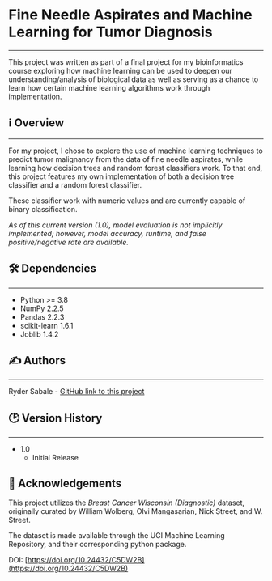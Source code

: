 # Fine Needle Aspirates and Machine Learning for Tumor Diagnosis
___
This project was written as part of a final project for my bioinformatics course exploring how machine learning can be used to deepen our understanding/analysis of biological data as well as serving as a chance to learn how certain machine learning algorithms work through implementation. 

## ℹ️ Overview
___
For my project, I chose to explore the use of machine learning techniques to predict tumor malignancy from the data of fine needle aspirates, while learning how decision trees and random forest classifiers work. To that end, this project features my own implementation of both a decision tree classifier and a random forest classifier. 

These classifier work with numeric values and are currently capable of binary classification.

*As of this current version (1.0), model evaluation is not implicitly implemented; however, model accuracy, runtime, and false positive/negative rate are available.*

## 🛠️ Dependencies
___
- Python >= 3.8
- NumPy 2.2.5
- Pandas 2.2.3
- scikit-learn 1.6.1 
- Joblib 1.4.2 

## ✍️ Authors
___
Ryder Sabale - [GitHub link to this project](https://github.com/RyderSab/CS123BProject)

## 🕑 Version History
___
- 1.0
  - Initial Release

## 🌟 Acknowledgements 
This project utilizes the *Breast Cancer Wisconsin (Diagnostic)* dataset, originally curated by William Wolberg, Olvi Mangasarian, Nick Street, and W. Street. 

The dataset is made available through the UCI Machine Learning Repository, and their corresponding python package. 

DOI: [https://doi.org/10.24432/C5DW2B](https://doi.org/10.24432/C5DW2B)
